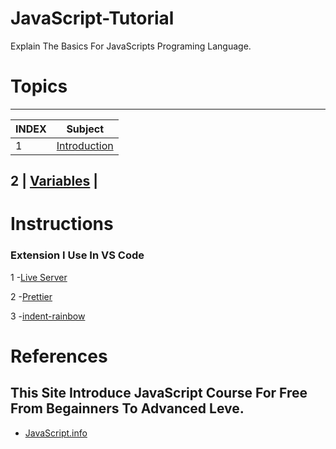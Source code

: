 # JavaScript-Tutorial
Explain The Basics For JavaScripts Programing Language.
# Topics
<!-- Making Table Content -->
----------------------------------------------------------------------------------------------------
INDEX |                                   Subject                                                  |
------|---------------------------------------------------------------------------------------------
  1   |     [Introduction](https://github.com/Islam-Turky/JavaScript-Tutorial/tree/master/Intro)   |

  2   |    [Variables](https://github.com/Islam-Turky/JavaScript-Tutorial/tree/master/variables)   |
----------------------------------------------------------------------------------------------------  
<!-- End Table -->


# Instructions
<h3>Extension I Use In VS Code</h3>

1 -[Live Server](https://marketplace.visualstudio.com/items?itemName=ritwickdey.LiveServe)
<br>

2 -[Prettier](https://marketplace.visualstudio.com/items?itemName=esbenp.prettier-vscode)
<br>

3 -[indent-rainbow](https://marketplace.visualstudio.com/items?itemName=oderwat.indent-rainbow)

# References
<h2>This Site Introduce JavaScript Course For Free From Begainners To Advanced Leve.</h2>

- [JavaScript.info](https://javascript.info/)
